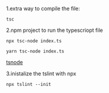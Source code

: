 1.extra way to compile the file:

```
tsc
```

2.npm project to run the typescriopt file

```
npx tsc-node index.ts

yarn tsc-node index.ts
```

[tsnode](https://www.npmjs.com/package/ts-node)

3.inistalize the tslint with npx

```
npx tslint --init
```

